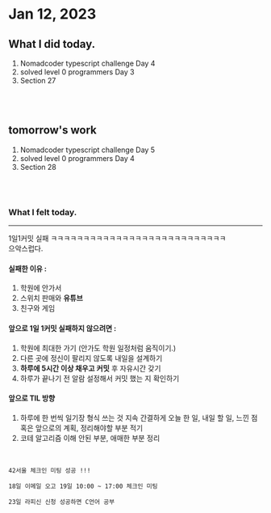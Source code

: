 # Jan 12, 2023 

## What I did today.
1. Nomadcoder typescript challenge Day 4
2. solved level 0 programmers Day 3
3. Section 27

<br><br>

## tomorrow's work
1. Nomadcoder typescript challenge Day 5
2. solved level 0 programmers Day 4
3. Section 28

<br><br>

### What I felt today.
* * *
1일1커밋 실패 ㅋㅋㅋㅋㅋㅋㅋㅋㅋㅋㅋㅋㅋㅋㅋㅋㅋㅋㅋㅋㅋㅋㅋㅋㅋㅋㅋ<br>
으악스럽다.

#### 실패한 이유 :
1. 학원에 안가서 
2. 스위치 판매와 **유튜브**
3. 친구와 게임

#### 앞으로 1일 1커밋 실패하지 않으려면 :
1. 학원에 최대한 가기 (안가도 학원 일정처럼 움직이기.)
2. 다른 곳에 정신이 팔리지 않도록 내일을 설계하기
3. **하루에 5시간 이상 채우고 커밋** 후 자유시간 갖기
4. 하루가 끝나기 전 알람 설정해서 커밋 했는 지 확인하기

#### 앞으로 TIL 방향
1. 하루에 한 번씩 일기장 형식 쓰는 것 지속 간결하게 오늘 한 일, 내일 할 일, 느낀 점 혹은 앞으로의 계획, 정리해야할 부분 적기 
2. 코테 알고리즘 이해 안된 부분, 애매한 부분 정리

<br>

```
42서울 체크인 미팅 성공 !!!

18일 이메일 오고 19일 10:00 ~ 17:00 체크인 미팅

23일 라피신 신청 성공하면 C언어 공부
```
